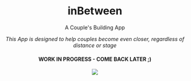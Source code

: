    
<h1 align="center">inBetween</h1>

<p align="center">
  A Couple's Building App
</p>

<p align="center">
   <i>This App is designed to help couples become even closer, regardless of distance or stage</i>
</p>

<h4 align="center"> WORK IN PROGRESS - COME BACK LATER ;) </h4>

<p align="center">
  <img src="https://media.giphy.com/media/WTM5PLBa8Ttu0/giphy.gif">
</p>
